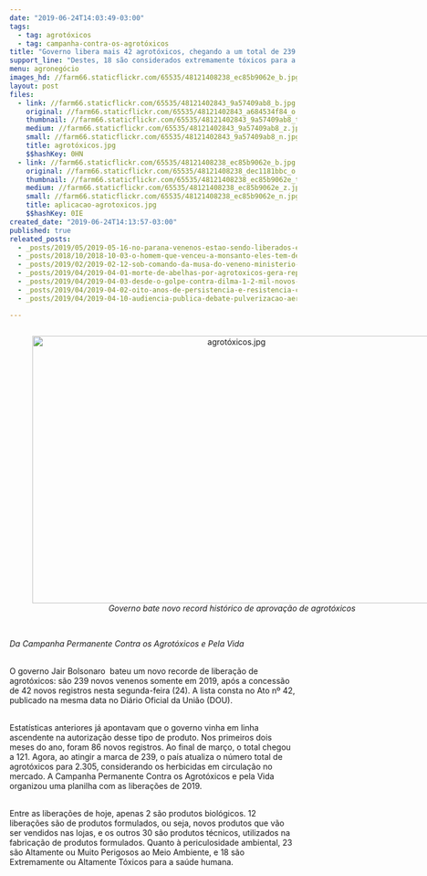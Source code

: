 ```yaml
---
date: "2019-06-24T14:03:49-03:00"
tags:
  - tag: agrotóxicos
  - tag: campanha-contra-os-agrotóxicos
title: "Governo libera mais 42 agrotóxicos, chegando a um total de 239 em 2019"
support_line: "Destes, 18 são considerados extremamente tóxicos para a saúde humana"
menu: agronegócio
images_hd: //farm66.staticflickr.com/65535/48121408238_ec85b9062e_b.jpg
layout: post
files:
  - link: //farm66.staticflickr.com/65535/48121402843_9a57409ab8_b.jpg
    original: //farm66.staticflickr.com/65535/48121402843_a684534f84_o.jpg
    thumbnail: //farm66.staticflickr.com/65535/48121402843_9a57409ab8_t.jpg
    medium: //farm66.staticflickr.com/65535/48121402843_9a57409ab8_z.jpg
    small: //farm66.staticflickr.com/65535/48121402843_9a57409ab8_n.jpg
    title: agrotóxicos.jpg
    $$hashKey: 0HN
  - link: //farm66.staticflickr.com/65535/48121408238_ec85b9062e_b.jpg
    original: //farm66.staticflickr.com/65535/48121408238_dec1181bbc_o.jpg
    thumbnail: //farm66.staticflickr.com/65535/48121408238_ec85b9062e_t.jpg
    medium: //farm66.staticflickr.com/65535/48121408238_ec85b9062e_z.jpg
    small: //farm66.staticflickr.com/65535/48121408238_ec85b9062e_n.jpg
    title: aplicacao-agrotoxicos.jpg
    $$hashKey: 0IE
created_date: "2019-06-24T14:13:57-03:00"
published: true
releated_posts:
  - _posts/2019/05/2019-05-16-no-parana-venenos-estao-sendo-liberados-em-ritmo-insano.md
  - _posts/2018/10/2018-10-03-o-homem-que-venceu-a-monsanto-eles-tem-de-pagar-por-nao-serem-honestos.md
  - _posts/2019/02/2019-02-12-sob-comando-da-musa-do-veneno-ministerio-da-agricultura-libera-mais-19-agrotoxicos.md
  - _posts/2019/04/2019-04-01-morte-de-abelhas-por-agrotoxicos-gera-representacao-junto-ao-ministerio-publico-do-rs.md
  - _posts/2019/04/2019-04-03-desde-o-golpe-contra-dilma-1-2-mil-novos-agrotoxicos-foram-liberados-no-brasil.md
  - _posts/2019/04/2019-04-02-oito-anos-de-persistencia-e-resistencia-contra-os-agrotoxicos-e-pela-vida.md
  - _posts/2019/04/2019-04-10-audiencia-publica-debate-pulverizacao-aerea-em-mirante-do-paranapanema-sp.md

---
```

<div style="text-align:center">
<figure class="image" style="display:inline-block"><img alt="agrotóxicos.jpg" height="468" src="//farm66.staticflickr.com/65535/48121402843_9a57409ab8_b.jpg" width="700" />
<figcaption><em>Governo bate novo record hist&oacute;rico de aprova&ccedil;&atilde;o de agrot&oacute;xicos</em></figcaption>
</figure>
</div>

<p><br />
<em>Da Campanha Permanente Contra os Agrot&oacute;xicos e Pela Vida</em></p>

<p><br />
O governo Jair Bolsonaro&nbsp; bateu um novo recorde de libera&ccedil;&atilde;o de agrot&oacute;xicos: s&atilde;o 239 novos venenos somente em 2019, ap&oacute;s a concess&atilde;o de 42 novos registros nesta segunda-feira (24). A lista consta no Ato n&ordm; 42, publicado na mesma data no Di&aacute;rio Oficial da Uni&atilde;o (DOU).<br />
&nbsp;</p>

<p>Estat&iacute;sticas anteriores j&aacute; apontavam que o governo vinha em linha ascendente na autoriza&ccedil;&atilde;o desse tipo de produto. Nos primeiros dois meses do ano, foram 86 novos registros. Ao final de mar&ccedil;o, o total chegou a 121. Agora, ao atingir a marca de 239, o pa&iacute;s atualiza o n&uacute;mero total de agrot&oacute;xicos para 2.305, considerando os herbicidas em circula&ccedil;&atilde;o no mercado. A Campanha Permanente Contra os Agrot&oacute;xicos e pela Vida organizou uma planilha com as libera&ccedil;&otilde;es de 2019.<br />
&nbsp;</p>

<p>Entre as libera&ccedil;&otilde;es de hoje, apenas 2 s&atilde;o produtos biol&oacute;gicos. 12 libera&ccedil;&otilde;es s&atilde;o de produtos formulados, ou seja, novos produtos que v&atilde;o ser vendidos nas lojas, e os outros 30 s&atilde;o produtos t&eacute;cnicos, utilizados na fabrica&ccedil;&atilde;o de produtos formulados. Quanto &agrave; periculosidade ambiental, 23 s&atilde;o Altamente ou Muito Perigosos ao Meio Ambiente, e 18 s&atilde;o Extremamente ou Altamente T&oacute;xicos para a sa&uacute;de humana.</p>
